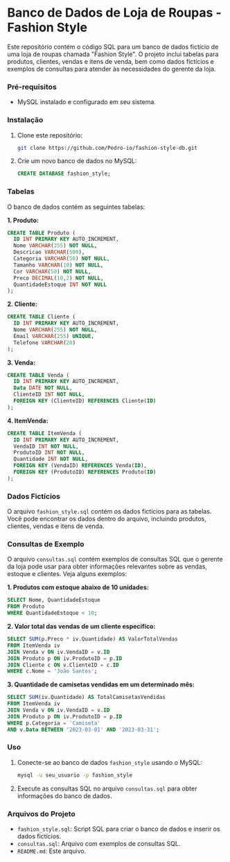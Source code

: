 # Banco de Dados de Loja de Roupas - Fashion Style

Este repositório contém o código SQL para um banco de dados fictício de uma loja de roupas chamada "Fashion Style". O projeto inclui tabelas para produtos, clientes, vendas e itens de venda, bem como dados fictícios e exemplos de consultas para atender às necessidades do gerente da loja.


### Pré-requisitos

* MySQL instalado e configurado em seu sistema.

### Instalação

1. Clone este repositório:
   ```bash
   git clone https://github.com/Pedro-io/fashion-style-db.git
   ```

2. Crie um novo banco de dados no MySQL:
   ```sql
   CREATE DATABASE fashion_style;
   ```


### Tabelas

O banco de dados contém as seguintes tabelas:

**1. Produto:**

```sql
CREATE TABLE Produto (
  ID INT PRIMARY KEY AUTO_INCREMENT,
  Nome VARCHAR(255) NOT NULL,
  Descricao VARCHAR(500),
  Categoria VARCHAR(50) NOT NULL,
  Tamanho VARCHAR(10) NOT NULL,
  Cor VARCHAR(50) NOT NULL,
  Preco DECIMAL(10,2) NOT NULL,
  QuantidadeEstoque INT NOT NULL
);
```

**2. Cliente:**

```sql
CREATE TABLE Cliente (
  ID INT PRIMARY KEY AUTO_INCREMENT,
  Nome VARCHAR(255) NOT NULL,
  Email VARCHAR(255) UNIQUE,
  Telefone VARCHAR(20)
);
```

**3. Venda:**

```sql
CREATE TABLE Venda (
  ID INT PRIMARY KEY AUTO_INCREMENT,
  Data DATE NOT NULL,
  ClienteID INT NOT NULL,
  FOREIGN KEY (ClienteID) REFERENCES Cliente(ID)
);
```

**4. ItemVenda:**

```sql
CREATE TABLE ItemVenda (
  ID INT PRIMARY KEY AUTO_INCREMENT,
  VendaID INT NOT NULL,
  ProdutoID INT NOT NULL,
  Quantidade INT NOT NULL,
  FOREIGN KEY (VendaID) REFERENCES Venda(ID),
  FOREIGN KEY (ProdutoID) REFERENCES Produto(ID)
);
```

### Dados Fictícios

O arquivo `fashion_style.sql` contém os dados fictícios para as tabelas. Você pode encontrar os dados dentro do arquivo, incluindo produtos, clientes, vendas e itens de venda.

### Consultas de Exemplo

O arquivo `consultas.sql` contém exemplos de consultas SQL que o gerente da loja pode usar para obter informações relevantes sobre as vendas, estoque e clientes. Veja alguns exemplos:

**1. Produtos com estoque abaixo de 10 unidades:**

```sql
SELECT Nome, QuantidadeEstoque
FROM Produto
WHERE QuantidadeEstoque < 10;
```

**2. Valor total das vendas de um cliente específico:**

```sql
SELECT SUM(p.Preco * iv.Quantidade) AS ValorTotalVendas
FROM ItemVenda iv
JOIN Venda v ON iv.VendaID = v.ID
JOIN Produto p ON iv.ProdutoID = p.ID
JOIN Cliente c ON v.ClienteID = c.ID
WHERE c.Nome = 'João Santos';
```

**3. Quantidade de camisetas vendidas em um determinado mês:**

```sql
SELECT SUM(iv.Quantidade) AS TotalCamisetasVendidas
FROM ItemVenda iv
JOIN Venda v ON iv.VendaID = v.ID
JOIN Produto p ON iv.ProdutoID = p.ID
WHERE p.Categoria = 'Camiseta'
AND v.Data BETWEEN '2023-03-01' AND '2023-03-31';
```

### Uso

1. Conecte-se ao banco de dados `fashion_style` usando o MySQL:
   ```bash
   mysql -u seu_usuario -p fashion_style
   ```

2. Execute as consultas SQL no arquivo `consultas.sql` para obter informações do banco de dados.



### Arquivos do Projeto

* `fashion_style.sql`: Script SQL para criar o banco de dados e inserir os dados fictícios.
* `consultas.sql`: Arquivo com exemplos de consultas SQL.
* `README.md`: Este arquivo.

